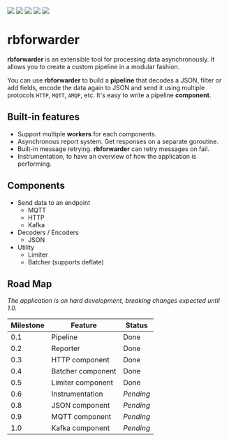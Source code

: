![](https://img.shields.io/packagist/l/doctrine/orm.svg?maxAge=2592000)
[![](https://travis-ci.org/redBorder/rbforwarder.svg?branch=master)](https://travis-ci.org/redBorder/rbforwarder)
[![](https://goreportcard.com/badge/github.com/redBorder/rbforwarder)](https://goreportcard.com/report/github.com/redBorder/rbforwarder)
[![](https://coveralls.io/repos/github/redBorder/rbforwarder/badge.svg?branch=master)](https://coveralls.io/github/redBorder/rbforwarder?branch=develop)
[![](https://godoc.org/github.com/redBorder/rbforwarder?status.svg)](https://godoc.org/github.com/redBorder/rbforwarder)

# rbforwarder

**rbforwarder** is an extensible tool for processing data asynchronously.
It allows you to create a custom pipeline in a modular fashion.

You can use **rbforwarder** to build a **pipeline** that decodes a JSON, filter
or add fields, encode the data again to JSON and send it using multiple
protocols `HTTP`, `MQTT`, `AMQP`, etc. It's easy to write a pipeline **component**.   

## Built-in features

- Support multiple **workers** for each components.
- Asynchronous report system. Get responses on a separate goroutine.
- Built-in message retrying. **rbforwarder** can retry messages on fail.
- Instrumentation, to have an overview of how the application is performing.

## Components

- Send data to an endpoint
  - MQTT
  - HTTP
  - Kafka
- Decoders / Encoders
  - JSON
- Utility
  - Limiter
  - Batcher (supports deflate)

## Road Map

_The application is on hard development, breaking changes expected until 1.0._

|Milestone | Feature             | Status    |
|----------|---------------------|-----------|
| 0.1      | Pipeline            | Done      |
| 0.2      | Reporter            | Done      |
| 0.3      | HTTP component      | Done      |
| 0.4      | Batcher component   | Done      |
| 0.5      | Limiter component   | Done      |
| 0.6      | Instrumentation     | _Pending_ |
| 0.8      | JSON component      | _Pending_ |
| 0.9      | MQTT component      | _Pending_ |
| 1.0      | Kafka component     | _Pending_ |
